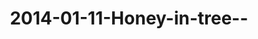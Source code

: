 ---
layout: blog
title: 2014-01-11-Honey-in-tree--
category: blog
lat: 18.64362
lng: 98.6362
image: https://s3-us-west-2.amazonaws.com/travels2013/2014-01-11 23:36:04 PST.jpg
observation: 20140111233604PST
---